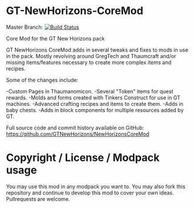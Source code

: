 # GT-NewHorizons-CoreMod
Master Branch: [![Build Status](http://jenkins.usrv.de:8081/buildStatus/icon?job=GTNewHorizons-Core-Mod)](http://jenkins.usrv.de:8081/job/GTNewHorizons-Core-Mod/)

Core Mod for the GT New Horizons pack

GT NewHorizons CoreMod adds in several tweaks and fixes to mods in use in the pack. Mostly revolving around GregTech and Thaumcraft and/or missing items/features necessary to create more complex items and recipes.

Some of the changes include:

-Custom Pages in Thaumanomicon.
-Several "Token" items for quest rewards.
-Molds and forms created with Tinkers Construct for use in GT machines.
-Advanced crafting recipes and items to create them.
-Adds in baby chests.
-Adds in block components for multiple resources added by GT.

Full source code and commit history available on GitHub: https://github.com/GTNewHorizons/NewHorizonsCoreMod

# Copyright / License / Modpack usage
You may use this mod in any modpack you want to. You may also fork this repository and continue to develop this mod to cover your own ideas. Pullrequests are welcome.
